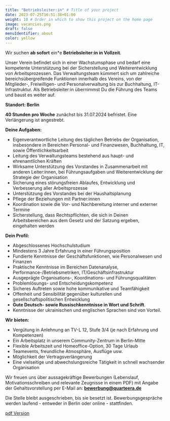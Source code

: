 ```yaml
---
title: "Betriebsleiter:in" # Title of your project
date: 2023-07-25T16:51:38+01:00
weight: 10 # Order in which to show this project on the home page
image: vacancies.png
draft: false
menuIdentifier: about
color: yellow
---
```


Wir suchen **ab sofort** ein\*e **Betriebsleiter:in in Vollzeit**. 

Unser Verein befindet sich in einer Wachstumsphase und bedarf eine kompetente Unterstützung bei der Sicherstellung und Weiterentwicklung von Arbeitsprozessen. Das Verwaltungsteam kümmert sich um zahlreiche bereichsübergreifende Funktionen innerhalb des Vereins, von der Mitglieder-, Freiwilligen- und Personalverwaltung bis zur Buchhaltung, IT-Infrastruktur. Als Betriebsleiter:in übernimmst Du die Führung des Teams und baust es weiter auf.

**Standort: Berlin**

**40 Stunden pro Woche** zunächst bis 31.07.2024 befristet. 
Eine Verlängerung ist angestrebt.


**Deine Aufgaben:**

- Eigenverantwortliche Leitung des täglichen Betriebs der Organisation, insbesondere in Bereichen Personal- und Finanzwesen, Buchhaltung, IT, sowie Öffentlichkeitsarbeit
- Leitung des Verwaltungsteams bestehend aus haupt- und ehrenamtlichen Kräften
- Wirksame Unterstützung des Vorstandes in Zusammenarbeit mit anderen Leiter:innen, bei Führungsaufgaben und Weiterentwicklung der Strategie der Organisation
- Sicherung eines störungsfreien Ablaufes, Entwicklung und Verbesserung aller Arbeitsprozesse
- Unterstützung des Vorstandes bei der Haushaltsplanung
- Pflege der Beziehungen mit Partner:innen
- Koordination sowie die Vor- und Nachbereitung interner und externer Termine
- Sicherstellung, dass Rechtspflichten, die sich in Deinen Arbeitsbereichen aus dem Gesetz und der Satzung ergeben, eingehalten werden

 
**Dein Profil:**

- Abgeschlossenes Hochschulstudium
- Mindestens 3 Jahre Erfahrung in einer Führungsposition
- Fundierte Kenntnisse der Geschäftsfunktionen, wie Personalwesen und Finanzen
- Praktische Kenntnisse im Bereichen Datenanalyse, Performance-/Betriebsmetriken, IT/Geschäftsinfrastruktur
- Ausgeprägte Organisations-, Koordinations- und Führungsqualitäten
- Problemlösungs- und Entscheidungskompetenz
- Sicheres Auftreten sowie hohe kommunikative und Teamfähigkeit
- Offenheit und Sensibilität gegenüber kulturellen und gesellschaftspolitischen Entwicklung
- **Gute Deutsch- sowie Russischkenntnisse in Wort und Schrift**.
- Kenntnisse der ukrainischen und englischen Sprachen sind von Vorteil.
         

**Wir bieten:**

- Vergütung in Anlehnung an TV-L 12, Stufe 3/4 (je nach Erfahrung und Kompetenzen)
- Ein Arbeitsplatz in unserem Community-Zentrum in Berlin-Mitte
- Flexible Arbeitszeit und Homeoffice-Option, 30 Tage Urlaub
- Teamevents, freundliche Atmosphäre, Ausflüge usw.
- Möglichkeit der Vertragsverlängerung
- Eine vielseitige und abwechslungsreiche Tätigkeit in schnell wachsender Organisation

Wir freuen uns über aussagekräftige Bewerbungen  (Lebenslauf, Motivationsschreiben und relevante Zeugnisse in einem PDF) mit Angabe der Gehaltsvorstellung per E-Mail an: **bewerbung@quarteera.de**

Die Stelle bleibt ausgeschrieben, bis sie besetzt ist. Bewerbungsgespräche werden laufend - entweder in Berlin oder online - stattfinden.

[pdf Version](https://quarteera.de/files/stelle/Betriebsleiter_in.pdf)